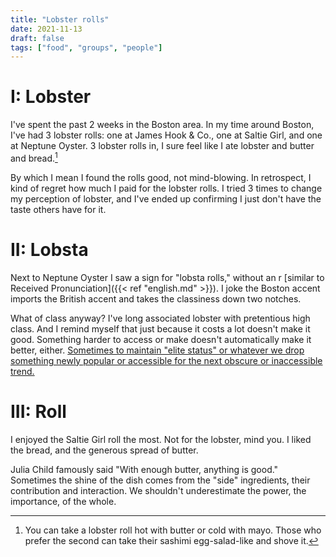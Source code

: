 ```yaml
---
title: "Lobster rolls"
date: 2021-11-13
draft: false
tags: ["food", "groups", "people"]
---
```

# I: Lobster
I've spent the past 2 weeks in the Boston area. In my time around Boston, I've had 3 lobster rolls: one at James Hook & Co., one at Saltie Girl, and one at Neptune Oyster. 3 lobster rolls in, I sure feel like I ate lobster and butter and bread.[^1]
[^1]: You can take a lobster roll hot with butter or cold with mayo. Those who prefer the second can take their sashimi egg-salad-like and shove it.

By which I mean I found the rolls good, not mind-blowing. In retrospect, I kind of regret how much I paid for the lobster rolls. I tried 3 times to change my perception of lobster, and I've ended up confirming I just don't have the taste others have for it.
# II: Lobsta
Next to Neptune Oyster I saw a sign for "lobsta rolls," without an r [similar to Received Pronunciation]({{< ref "english.md" >}}). I joke the Boston accent imports the British accent and takes the classiness down two notches. 

What of class anyway? I've long associated lobster with pretentious high class. And I remind myself that just because it costs a lot doesn't make it good. Something harder to access or make doesn't automatically make it better, either. [Sometimes to maintain "elite status" or whatever we drop something newly popular or accessible for the next obscure or inaccessible trend.](https://www.npr.org/sections/thesalt/2015/03/26/394339284/how-snobbery-helped-take-the-spice-out-of-european-cooking)
# III: Roll
I enjoyed the Saltie Girl roll the most. Not for the lobster, mind you. I liked the bread, and the generous spread of butter.

Julia Child famously said "With enough butter, anything is good." Sometimes the shine of the dish comes from the "side" ingredients, their contribution and interaction. We shouldn't underestimate the power, the importance, of the whole.
